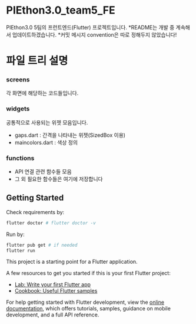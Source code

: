# PIEthon3.0_team5_FE

PIEthon3.0 5팀의 프런트엔드(Flutter) 프로젝트입니다.
*README는 개발 중 계속해서 업데이트하겠습니다.
*커밋 메시지 convention은 따로 정해두지 않았습니다!

# 파일 트리 설명

### screens

각 화면에 해당하는 코드들입니다.

### widgets

공통적으로 사용되는 위젯 모음입니다.

- gaps.dart : 간격을 나타내는 위젯(SizedBox 이용)
- maincolors.dart : 색상 정의

### functions

- API 연결 관련 함수들 모음
- 그 외 필요한 함수들은 여기에 저장합니다

## Getting Started

Check requirements by:

```bash
flutter doctor # flutter doctor -v
```

Run by:

```bash
flutter pub get # if needed
flutter run
```

This project is a starting point for a Flutter application.

A few resources to get you started if this is your first Flutter project:

- [Lab: Write your first Flutter app](https://docs.flutter.dev/get-started/codelab)
- [Cookbook: Useful Flutter samples](https://docs.flutter.dev/cookbook)

For help getting started with Flutter development, view the
[online documentation](https://docs.flutter.dev/), which offers tutorials,
samples, guidance on mobile development, and a full API reference.
